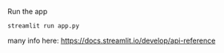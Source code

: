 Run the app
```
streamlit run app.py
```

many info here: https://docs.streamlit.io/develop/api-reference